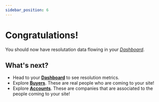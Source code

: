 ```yaml
---
sidebar_position: 6
---
```


# Congratulations!

You should now have resolutation data flowing in your _[Dashboard](https://app.cdpresolution.com/)_.

<!-- You have just learned the **basics of Docusaurus** and made some changes to the **initial template**.

Docusaurus has **much more to offer**!

Have **5 more minutes**? Take a look at **[versioning](../tutorial-extras/manage-docs-versions.md)** and **[i18n](../tutorial-extras/translate-your-site.md)**.
 -->

<!-- Anything **unclear** or **buggy** in this tutorial? [Please report it!](https://github.com/facebook/docusaurus/discussions/4610)
 -->

## What's next?

- Head to your **[Dashboard](https://app.cdpresolution.com/)** to see resolution metrics.
- Explore **[Buyers](https://app.cdpresolution.com/resolution/buyers)**. These are real people who are coming to your site!
- Explore **[Accounts](https://app.cdpresolution.com/resolution/accounts)**. These are companies that are associated to the people coming to your site!
